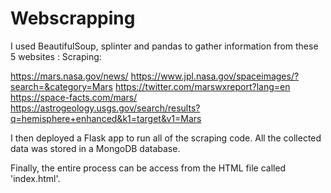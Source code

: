 # Webscrapping

I used BeautifulSoup, splinter and pandas to gather information from these 5 websites :
Scraping:

https://mars.nasa.gov/news/ 
https://www.jpl.nasa.gov/spaceimages/?search=&category=Mars 
https://twitter.com/marswxreport?lang=en 
https://space-facts.com/mars/ 
https://astrogeology.usgs.gov/search/results?q=hemisphere+enhanced&k1=target&v1=Mars 

I then deployed a Flask app to run all of the scraping code. All the collected data was stored in a MongoDB database. 

Finally, the entire process can be access from the HTML file called 'index.html'.
